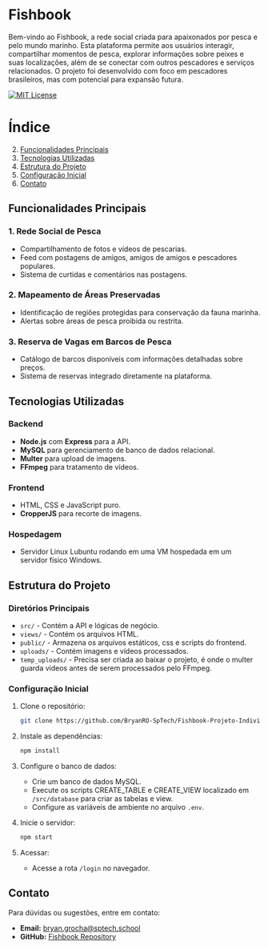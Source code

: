 # Fishbook

Bem-vindo ao Fishbook, a rede social criada para apaixonados por pesca e pelo mundo marinho. Esta plataforma permite aos usuários interagir, compartilhar momentos de pesca, explorar informações sobre peixes e suas localizações, além de se conectar com outros pescadores e serviços relacionados. O projeto foi desenvolvido com foco em pescadores brasileiros, mas com potencial para expansão futura.

[![MIT License](https://img.shields.io/badge/License-MIT-green.svg)](https://choosealicense.com/licenses/mit/)

# Índice
2. [Funcionalidades Principais](#funcionalidades-principais)
3. [Tecnologias Utilizadas](#tecnologias-utilizadas)
4. [Estrutura do Projeto](#estrutura-do-projeto)
5. [Configuração Inicial](#configuração-inicial)
7. [Contato](#contato)

## Funcionalidades Principais

### 1. Rede Social de Pesca
- Compartilhamento de fotos e vídeos de pescarias.
- Feed com postagens de amigos, amigos de amigos e pescadores populares.
- Sistema de curtidas e comentários nas postagens.

### 2. Mapeamento de Áreas Preservadas
- Identificação de regiões protegidas para conservação da fauna marinha.
- Alertas sobre áreas de pesca proibida ou restrita.

### 3. Reserva de Vagas em Barcos de Pesca
- Catálogo de barcos disponíveis com informações detalhadas sobre preços.
- Sistema de reservas integrado diretamente na plataforma.

## Tecnologias Utilizadas

### Backend
- **Node.js** com **Express** para a API.
- **MySQL** para gerenciamento de banco de dados relacional.
- **Multer** para upload de imagens.
- **FFmpeg** para tratamento de vídeos.

### Frontend
- HTML, CSS e JavaScript puro.
- **CropperJS** para recorte de imagens.

### Hospedagem
- Servidor Linux Lubuntu rodando em uma VM hospedada em um servidor físico Windows.

## Estrutura do Projeto

### Diretórios Principais
- `src/` - Contém a API e lógicas de negócio.
- `views/` - Contém os arquivos HTML.
- `public/` - Armazena os arquivos estáticos, css e scripts do frontend.
- `uploads/` - Contém imagens e vídeos processados.
- `temp_uploads/` - Precisa ser criada ao baixar o projeto, é onde o multer guarda videos antes de serem processados pelo FFmpeg.

### Configuração Inicial

1. Clone o repositório:
   ```bash
   git clone https://github.com/BryanRO-SpTech/Fishbook-Projeto-Individual.git
   ```

2. Instale as dependências:
   ```bash
   npm install
   ```

3. Configure o banco de dados:
   - Crie um banco de dados MySQL.
   - Execute os scripts CREATE_TABLE e CREATE_VIEW localizado em `/src/database` para criar as tabelas e view.
   - Configure as variáveis de ambiente no arquivo `.env`.

4. Inicie o servidor:
   ```bash
   npm start
   ```

5. Acessar:
   - Acesse a rota `/login` no navegador.

## Contato

Para dúvidas ou sugestões, entre em contato:
- **Email:** bryan.grocha@sptech.school
- **GitHub:** [Fishbook Repository]([https://github.com/fishbook](https://github.com/BryanRO-SpTech/Fishbook-Projeto-Individual))

